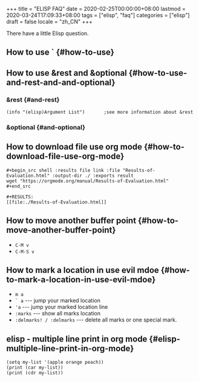 +++
title = "ELISP FAQ"
date = 2020-02-25T00:00:00+08:00
lastmod = 2020-03-24T17:09:33+08:00
tags = ["elisp", "faq"]
categories = ["elisp"]
draft = false
locale = "zh_CN"
+++

There have a little Elisp question.

<!--more-->


## How to use \` {#how-to-use}


## How to use &rest and &optional {#how-to-use-and-rest-and-and-optional}


### &rest {#and-rest}

```emacs-lisp
(info "(elisp)Argument List")		;see more information about &rest
```


### &optional {#and-optional}


## How to download file use org mode {#how-to-download-file-use-org-mode}

```text
#+begin_src shell :results file link :file "Results-of-Evaluation.html" :output-dir ./ :exports result
wget "https://orgmode.org/manual/Results-of-Evaluation.html"
#+end_src

#+RESULTS:
[[file:./Results-of-Evaluation.html]]
```


## How to move another buffer point {#how-to-move-another-buffer-point}

-   `C-M v`
-   `C-M-S v`


## How to mark a location in use evil mdoe {#how-to-mark-a-location-in-use-evil-mdoe}

-   `m a`
-   `` ` a `` --- jump your marked location
-   `'a` --- jump your marked location line
-   `:marks` --- show all marks location
-   `:delmarks! / :delmarks` --- delete all marks or one special mark.


## elisp - multiple line print in org mode {#elisp-multiple-line-print-in-org-mode}

```emacs-lisp
(setq my-list '(apple orange peach))
(print (car my-list))
(print (cdr my-list))
```